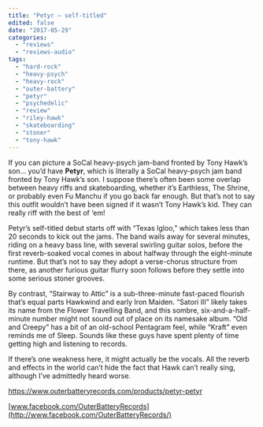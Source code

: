 ```yaml
---
title: "Petyr – self-titled"
edited: false
date: "2017-05-29"
categories:
  - "reviews"
  - "reviews-audio"
tags:
  - "hard-rock"
  - "heavy-psych"
  - "heavy-rock"
  - "outer-battery"
  - "petyr"
  - "psychedelic"
  - "review"
  - "riley-hawk"
  - "skateboarding"
  - "stoner"
  - "tony-hawk"
---
```


If you can picture a SoCal heavy-psych jam-band fronted by Tony Hawk’s son… you’d have **Petyr**, which is literally a SoCal heavy-psych jam band fronted by Tony Hawk’s son. I suppose there’s often been some overlap between heavy riffs and skateboarding, whether it’s Earthless, The Shrine, or probably even Fu Manchu if you go back far enough. But that’s not to say this outfit wouldn’t have been signed if it wasn’t Tony Hawk’s kid. They can really riff with the best of ‘em!

Petyr’s self-titled debut starts off with “Texas Igloo,” which takes less than 20 seconds to kick out the jams. The band wails away for several minutes, riding on a heavy bass line, with several swirling guitar solos, before the first reverb-soaked vocal comes in about halfway through the eight-minute runtime. But that’s not to say they adopt a verse-chorus structure from there, as another furious guitar flurry soon follows before they settle into some serious stoner grooves.

By contrast, “Stairway to Attic” is a sub-three-minute fast-paced flourish that’s equal parts Hawkwind and early Iron Maiden. “Satori III” likely takes its name from the Flower Travelling Band, and this sombre, six-and-a-half-minute number might not sound out of place on its namesake album. “Old and Creepy” has a bit of an old-school Pentagram feel, while “Kraft” even reminds me of Sleep. Sounds like these guys have spent plenty of time getting high and listening to records.

If there’s one weakness here, it might actually be the vocals. All the reverb and effects in the world can’t hide the fact that Hawk can’t really sing, although I’ve admittedly heard worse.

https://www.outerbatteryrecords.com/products/petyr-petyr

[www.facebook.com/OuterBatteryRecords](http://www.facebook.com/OuterBatteryRecords/)
